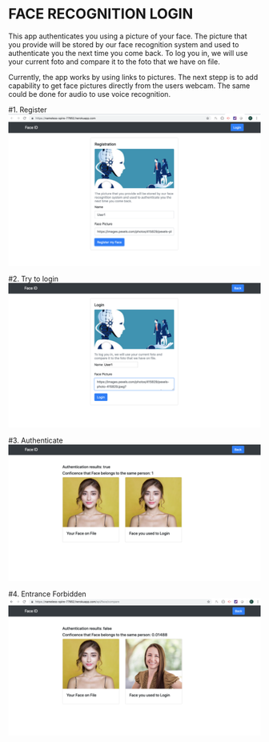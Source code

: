 # FACE RECOGNITION LOGIN

This app authenticates you using a picture of your face. The picture that you provide will be stored by our face recognition system and used to authenticate you the next time you come back. To log you in, we will use your current foto and compare it to the foto that we have on file.

Currently, the app works by using links to pictures. The next stepp is to add capability to get face pictures directly from the users webcam.  The same could be done for audio to use voice recognition. 




#1. Register
![Results Image](https://github.com/fedevillalp/FaceloginFede/blob/master/image2.png)

#2. Try to login
![Results Image](https://github.com/fedevillalp/FaceloginFede/blob/master/image3.png)

#3. Authenticate
![Results Image](https://github.com/fedevillalp/FaceloginFede/blob/master/image4.png)

#4. Entrance Forbidden 
![Results Image](https://github.com/fedevillalp/FaceloginFede/blob/master/image5.png)

